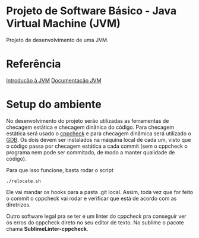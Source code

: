 # Projeto de Software Básico - Java Virtual Machine (JVM)

Projeto de desenvolvimento de uma JVM.


# Referência

[Introducão à JVM](https://www.devmedia.com.br/introducao-ao-java-virtual-machine-jvm/27624)
[Documentacão JVM](https://www.guru99.com/java-virtual-machine-jvm.html)


# Setup do ambiente

No desenvolvimento do projeto serão utilizadas as ferramentas de checagem estática e checagem dinânica do código. Para checagem estática será usado o [cppcheck](http://cppcheck.sourceforge.net/) e para checagem dinâmica será utilizado o [GDB](https://www.gnu.org/software/gdb/download/). Os dois devem ser instalados na máquina local de cada um, visto que o código passa por checagem estática a cada commit (sem o cppcheck o programa nem pode ser commitado, de modo a manter qualidade de código).

Para que isso funcione, basta rodar o script

```
./relocate.sh
```

Ele vai mandar os hooks para a pasta .git local.
Assim, toda vez que for feito o commit o cppcheck vai rodar e verificar que está de acordo com as diretrizes.  

Outro software legal pra se ter é um linter do cppcheck pra conseguir ver os erros do cppcheck direto no seu editor de texto. No sublime o pacote chama **SublimeLinter-cppcheck**.